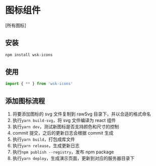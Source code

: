 # 图标组件

[所有图标]

## 安装
```bash
npm install wsk-icons 
```

## 使用
```ts
import { ** } from 'wsk-icons'
```

## 添加图标流程
1. 将要添加图标的 svg 文件复制到 rawSvg 目录下，并以合适的格式命名
2. 执行`yarn build-svg`，将 svg 文件编译为 react 组件
3. 执行`yarn dev`，测试新图标是否支持颜色和尺寸的控制
4. commit 提交，之后的更新日志会根据 commit 生成
5. 执行`yarn build`，打包成库文件
6. 执行`yarn release`，生成更新日志
7. 执行`npm publish --registry`，发布 npm package
8. 执行`yarn deploy`，生成演示页面，更新到对应的服务器目录下